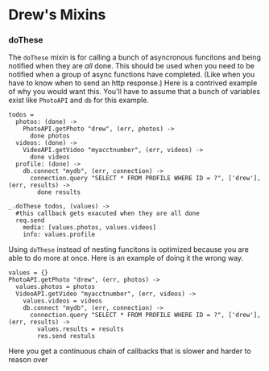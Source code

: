 Drew's Mixins
=============

### doThese

The `doThese` mixin is for calling a bunch of asyncronous funcitons
and being notified when they are *all* done.
This should be used when you need to be notified when a group of async functions have completed.
(Like when you have to know when to send an http response.)
Here is a contrived example of why you would want this.
You'll have to assume that a bunch of variables exist like `PhotoAPI` and `db` for this example.

    todos =
      photos: (done) ->
        PhotoAPI.getPhoto "drew", (err, photos) ->
          done photos
      videos: (done) ->
        VideoAPI.getVideo "myacctnumber", (err, videos) ->
          done videos
      profile: (done) ->
        db.connect "mydb", (err, connection) ->
          connection.query "SELECT * FROM PROFILE WHERE ID = ?", ['drew'], (err, results) ->
            done results

    _.doThese todos, (values) ->
      #this callback gets exacuted when they are all done
      req.send
        media: [values.photos, values.videos]
        info: values.profile

Using `doThese` instead of nesting funcitons is optimized because you are able to do more at once.
Here is an example of doing it the wrong way.

    values = {}
    PhotoAPI.getPhoto "drew", (err, photos) ->
      values.photos = photos
      VideoAPI.getVideo "myacctnumber", (err, videos) ->
        values.videos = videos
        db.connect "mydb", (err, connection) ->
          connection.query "SELECT * FROM PROFILE WHERE ID = ?", ['drew'], (err, results) ->
            values.results = results
            res.send restuls
    
Here you get a continuous chain of callbacks that is slower and harder to reason over 





        
